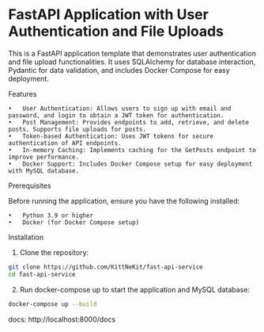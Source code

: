 # FastAPI Application with User Authentication and File Uploads

This is a FastAPI application template that demonstrates user authentication and file upload functionalities. It uses SQLAlchemy for database interaction, Pydantic for data validation, and includes Docker Compose for easy deployment.

Features

	•	User Authentication: Allows users to sign up with email and password, and login to obtain a JWT token for authentication.
	•	Post Management: Provides endpoints to add, retrieve, and delete posts. Supports file uploads for posts.
	•	Token-based Authentication: Uses JWT tokens for secure authentication of API endpoints.
	•	In-memory Caching: Implements caching for the GetPosts endpoint to improve performance.
	•	Docker Support: Includes Docker Compose setup for easy deployment with MySQL database.

Prerequisites

Before running the application, ensure you have the following installed:

	•	Python 3.9 or higher
	•	Docker (for Docker Compose setup)

Installation

1.	Clone the repository:
```bash
git clone https://github.com/KittNeKit/fast-api-service
cd fast-api-service
```

2. Run docker-compose up to start the application and MySQL database:
```bash
docker-compose up --build
```


docs: http://localhost:8000/docs